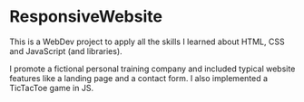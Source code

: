 # ResponsiveWebsite
This is a WebDev project to apply all the skills I learned about HTML, CSS and JavaScript (and libraries).

I promote a fictional personal training company and included typical website features like a landing page and a contact form. 
I also implemented a TicTacToe game in JS.
